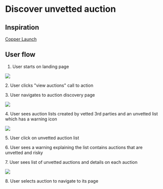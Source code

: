 # Discover unvetted auction

## Inspiration

[Copper Launch](https://copperlaunch.com)

## User flow

1. User starts on landing page&#x20;

![](../assets/copper/landing\_page.png)

2\. User clicks "view auctions" call to action

3\. User navigates to auction discovery page

![](../assets/copper/auction\_discovery\_page.png)

4\. User sees auction lists created by vetted 3rd parties and an unvetted list which has a warning icon

![](../assets/copper/auction\_discovery.png)

5\. User click on unvetted auction list

6\. User sees a warning explaining the list contains auctions that are unvetted and risky

7\. User sees list of unvetted auctions and details on each auction&#x20;

![](../assets/copper/unvetted\_auction\_list.png)

8\. User selects auction to navigate to its page
